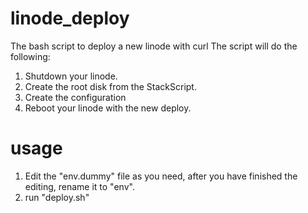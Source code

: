 linode_deploy
=============

The bash script to deploy a new linode with curl
The script will do the following:

  1. Shutdown your linode.
  2. Create the root disk from the StackScript.
  3. Create the configuration
  4. Reboot your linode with the new deploy.

usage
=============
  1. Edit the "env.dummy" file as you need, after you have finished the editing, rename it to "env".
  2. run "deploy.sh" 
